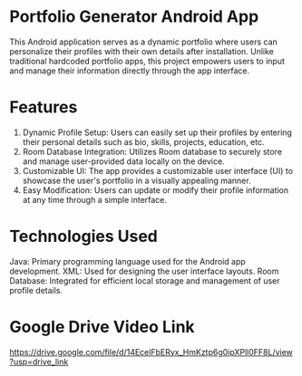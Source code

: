 # Portfolio Generator Android App
This Android application serves as a dynamic portfolio where users can personalize their profiles with their own details after installation. Unlike traditional hardcoded portfolio apps, this project empowers users to input and manage their information directly through the app interface.

# Features
1. Dynamic Profile Setup: Users can easily set up their profiles by entering their personal details such as bio, skills, projects, education, etc.
2. Room Database Integration: Utilizes Room database to securely store and manage user-provided data locally on the device.
3. Customizable UI: The app provides a customizable user interface (UI) to showcase the user's portfolio in a visually appealing manner.
4. Easy Modification: Users can update or modify their profile information at any time through a simple interface.

# Technologies Used
Java: Primary programming language used for the Android app development.
XML: Used for designing the user interface layouts.
Room Database: Integrated for efficient local storage and management of user profile details.

# Google Drive Video Link
https://drive.google.com/file/d/14EcelFbERyx_HmKztp6g0ipXPll0FF8L/view?usp=drive_link  
